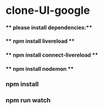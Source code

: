 # clone-UI-google
#### ** please install dependencies:**
#### ** npm install livereload **
#### ** npm install connect-livereload **
#### ** npm install nodemon **

### npm install

### npm run watch
